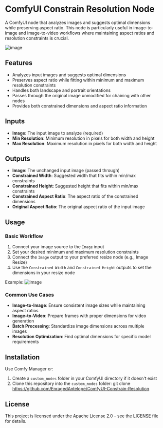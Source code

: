 # ComfyUI Constrain Resolution Node

A ComfyUI node that analyzes images and suggests optimal dimensions while preserving aspect ratio. This node is particularly useful in image-to-image and image-to-video workflows where maintaining aspect ratios and resolution constraints is crucial.

![image](https://github.com/user-attachments/assets/3c6784be-2b87-47c8-81f4-bd3050cc0719)

## Features

- Analyzes input images and suggests optimal dimensions
- Preserves aspect ratio while fitting within minimum and maximum resolution constraints
- Handles both landscape and portrait orientations
- Passes through the original image unmodified for chaining with other nodes
- Provides both constrained dimensions and aspect ratio information

## Inputs

- **Image**: The input image to analyze (required)
- **Min Resolution**: Minimum resolution in pixels for both width and height
- **Max Resolution**: Maximum resolution in pixels for both width and height

## Outputs

- **Image**: The unchanged input image (passed through)
- **Constrained Width**: Suggested width that fits within min/max constraints
- **Constrained Height**: Suggested height that fits within min/max constraints
- **Constrained Aspect Ratio**: The aspect ratio of the constrained dimensions
- **Original Aspect Ratio**: The original aspect ratio of the input image

## Usage

### Basic Workflow
1. Connect your image source to the `Image` input
2. Set your desired minimum and maximum resolution constraints
3. Connect the `Image` output to your preferred resize node (e.g., Image Resize)
4. Use the `Constrained Width` and `Constrained Height` outputs to set the dimensions in your resize node

Example:
![image](https://github.com/user-attachments/assets/37ab8e79-f260-490d-b1c9-c152d2858a09)

### Common Use Cases

- **Image-to-Image**: Ensure consistent image sizes while maintaining aspect ratios
- **Image-to-Video**: Prepare frames with proper dimensions for video generation
- **Batch Processing**: Standardize image dimensions across multiple images
- **Resolution Optimization**: Find optimal dimensions for specific model requirements

## Installation

Use Comfy Manager or: 

1. Create a `custom_nodes` folder in your ComfyUI directory if it doesn't exist
2. Clone this repository into the `custom_nodes` folder:
    git clone https://github.com/EnragedAntelope/ComfyUI-Constrain-Resolution

## License

This project is licensed under the Apache License 2.0 - see the [LICENSE](LICENSE) file for details.
